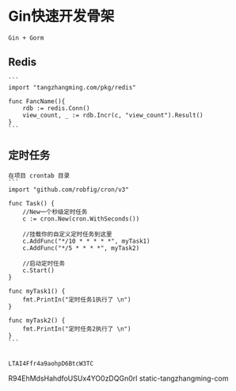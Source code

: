 # Gin快速开发骨架

    Gin + Gorm


## Redis
    ```
    import "tangzhangming.com/pkg/redis"

    func FancName(){
        rdb := redis.Conn()
        view_count, _ := rdb.Incr(c, "view_count").Result()
    }
    ```

## 定时任务
    在项目 crontab 目录
    ```
    import "github.com/robfig/cron/v3"

    func Task() {
        //New一个秒级定时任务
        c := cron.New(cron.WithSeconds())

        //挂载你的自定义定时任务到这里
        c.AddFunc("*/10 * * * * *", myTask1)
        c.AddFunc("*/5 * * * *", myTask2)

        //启动定时任务
        c.Start()
    }

    func myTask1() {
        fmt.PrintIn("定时任务1执行了 \n")
    }

    func myTask2() {
        fmt.PrintIn("定时任务2执行了 \n")
    }
    ```


    LTAI4Ffr4a9aohpD6BtcW3TC
R94EhMdsHahdfoUSUx4YO0zDQGn0rI
static-tangzhangming-com